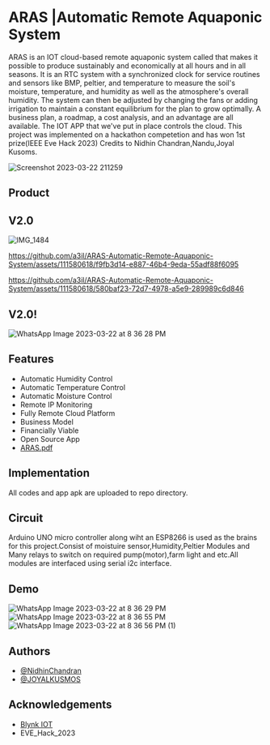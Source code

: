 
# ARAS |Automatic Remote Aquaponic System

ARAS is an IOT cloud-based remote aquaponic system called that makes it possible to produce sustainably and economically at all hours and in all seasons. It is an RTC system with a synchronized clock for service routines and sensors like BMP, peltier, and temperature to measure the soil's moisture, temperature, and humidity as well as the atmosphere's overall humidity. The system can then be adjusted by changing the fans or adding irrigation to maintain a constant equilibrium for the plan to grow optimally. A business plan, a roadmap, a cost analysis, and an advantage are all available. The IOT APP that we've put in place controls the cloud.
This project was implemented on a hackathon competetion and has won 1st prize(IEEE Eve Hack 2023)
Credits to Nidhin Chandran,Nandu,Joyal Kusoms.


![Screenshot 2023-03-22 211259](https://user-images.githubusercontent.com/111580618/226973538-8ecf5f72-6a5d-4721-9284-6bebdc22b367.png)



## Product

## V2.0

![IMG_1484](https://github.com/a3il/ARAS-Automatic-Remote-Aquaponic-System/assets/111580618/e6289d02-1cf5-4023-b0bc-58254b3eee86)

https://github.com/a3il/ARAS-Automatic-Remote-Aquaponic-System/assets/111580618/f9fb3d14-e887-46b4-9eda-55adf88f6095

https://github.com/a3il/ARAS-Automatic-Remote-Aquaponic-System/assets/111580618/580baf23-72d7-4978-a5e9-289989c6d846





## V2.0!

![WhatsApp Image 2023-03-22 at 8 36 28 PM](https://user-images.githubusercontent.com/111580618/226974114-1ea8ed89-a9a5-4f23-83da-b6aa584e4894.jpeg)




## Features

- Automatic Humidity Control
- Automatic Temperature Control
- Automatic Moisture Control
- Remote IP Monitoring
- Fully Remote Cloud Platform
- Business Model
- Financially Viable
- Open Source App
- [ARAS.pdf](https://github.com/a3il/ARAS-Automatic-Remote-Aquaponic-System/files/11042413/ARAS.pdf)





## Implementation

All codes and app apk are uploaded to repo directory.

## Circuit

Arduino UNO micro controller along wiht an ESP8266 is used as the brains for this project.Consist of moistuire sensor,Humidity,Peltier Modules and Many relays to switch on required pump(motor),farm light and etc.All modules are interfaced using serial i2c interface.


    
## Demo


![WhatsApp Image 2023-03-22 at 8 36 29 PM](https://user-images.githubusercontent.com/111580618/226973913-bdf3b823-a8c5-478c-8fd8-cfebfc8e5ac0.jpeg)
![WhatsApp Image 2023-03-22 at 8 36 55 PM](https://user-images.githubusercontent.com/111580618/226973921-926efe31-6f78-4da5-8db5-df39b09b0af4.jpeg)
![WhatsApp Image 2023-03-22 at 8 36 56 PM (1)](https://user-images.githubusercontent.com/111580618/226973929-aaa30f13-7a26-4406-ab84-d632df8c7f4f.jpeg)



## Authors

- [@NidhinChandran](https://github.com/Nidhinchandran47)
- [@JOYALKUSMOS](https://github.com/JOYALKUSMOS)

## Acknowledgements

 - [Blynk IOT](https://blynk.io/)
 - EVE_Hack_2023
 

